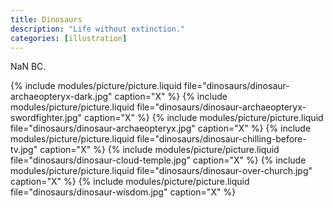 ```yaml
---
title: Dinosaurs
description: "Life without extinction."
categories: [illustration]
---
```


NaN BC.

{% include modules/picture/picture.liquid file="dinosaurs/dinosaur-archaeopteryx-dark.jpg" caption="X" %}
{% include modules/picture/picture.liquid file="dinosaurs/dinosaur-archaeopteryx-swordfighter.jpg" caption="X" %}
{% include modules/picture/picture.liquid file="dinosaurs/dinosaur-archaeopteryx.jpg" caption="X" %}
{% include modules/picture/picture.liquid file="dinosaurs/dinosaur-chilling-before-tv.jpg" caption="X" %}
{% include modules/picture/picture.liquid file="dinosaurs/dinosaur-cloud-temple.jpg" caption="X" %}
{% include modules/picture/picture.liquid file="dinosaurs/dinosaur-over-church.jpg" caption="X" %}
{% include modules/picture/picture.liquid file="dinosaurs/dinosaur-wisdom.jpg" caption="X" %}
